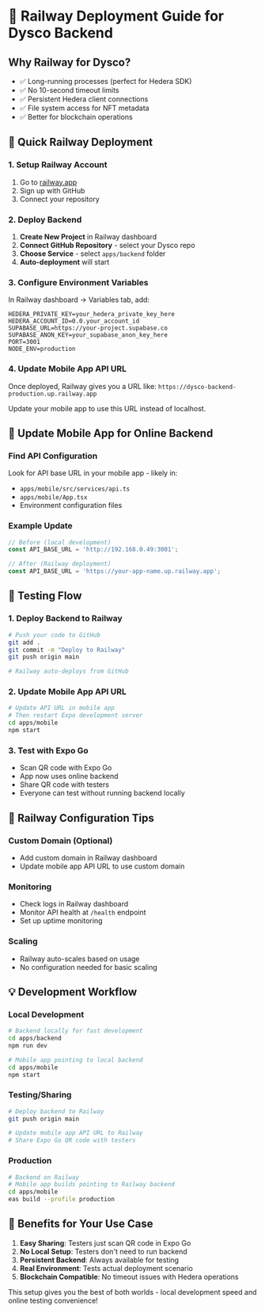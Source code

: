 # 🚂 Railway Deployment Guide for Dysco Backend

## Why Railway for Dysco?
- ✅ Long-running processes (perfect for Hedera SDK)
- ✅ No 10-second timeout limits
- ✅ Persistent Hedera client connections
- ✅ File system access for NFT metadata
- ✅ Better for blockchain operations

## 🚀 Quick Railway Deployment

### 1. Setup Railway Account
1. Go to [railway.app](https://railway.app)
2. Sign up with GitHub
3. Connect your repository

### 2. Deploy Backend
1. **Create New Project** in Railway dashboard
2. **Connect GitHub Repository** - select your Dysco repo
3. **Choose Service** - select `apps/backend` folder
4. **Auto-deployment** will start

### 3. Configure Environment Variables
In Railway dashboard → Variables tab, add:

```env
HEDERA_PRIVATE_KEY=your_hedera_private_key_here
HEDERA_ACCOUNT_ID=0.0.your_account_id
SUPABASE_URL=https://your-project.supabase.co
SUPABASE_ANON_KEY=your_supabase_anon_key_here
PORT=3001
NODE_ENV=production
```

### 4. Update Mobile App API URL
Once deployed, Railway gives you a URL like: `https://dysco-backend-production.up.railway.app`

Update your mobile app to use this URL instead of localhost.

## 📱 Update Mobile App for Online Backend

### Find API Configuration
Look for API base URL in your mobile app - likely in:
- `apps/mobile/src/services/api.ts`
- `apps/mobile/App.tsx`
- Environment configuration files

### Example Update
```typescript
// Before (local development)
const API_BASE_URL = 'http://192.168.0.49:3001';

// After (Railway deployment)
const API_BASE_URL = 'https://your-app-name.up.railway.app';
```

## 🧪 Testing Flow

### 1. Deploy Backend to Railway
```bash
# Push your code to GitHub
git add .
git commit -m "Deploy to Railway"
git push origin main

# Railway auto-deploys from GitHub
```

### 2. Update Mobile App API URL
```bash
# Update API URL in mobile app
# Then restart Expo development server
cd apps/mobile
npm start
```

### 3. Test with Expo Go
- Scan QR code with Expo Go
- App now uses online backend
- Share QR code with testers
- Everyone can test without running backend locally

## 🔧 Railway Configuration Tips

### Custom Domain (Optional)
- Add custom domain in Railway dashboard
- Update mobile app API URL to use custom domain

### Monitoring
- Check logs in Railway dashboard
- Monitor API health at `/health` endpoint
- Set up uptime monitoring

### Scaling
- Railway auto-scales based on usage
- No configuration needed for basic scaling

## 💡 Development Workflow

### Local Development
```bash
# Backend locally for fast development
cd apps/backend
npm run dev

# Mobile app pointing to local backend
cd apps/mobile
npm start
```

### Testing/Sharing
```bash
# Deploy backend to Railway
git push origin main

# Update mobile app API URL to Railway
# Share Expo Go QR code with testers
```

### Production
```bash
# Backend on Railway
# Mobile app builds pointing to Railway backend
cd apps/mobile
eas build --profile production
```

## 🎯 Benefits for Your Use Case

1. **Easy Sharing**: Testers just scan QR code in Expo Go
2. **No Local Setup**: Testers don't need to run backend
3. **Persistent Backend**: Always available for testing
4. **Real Environment**: Tests actual deployment scenario
5. **Blockchain Compatible**: No timeout issues with Hedera operations

This setup gives you the best of both worlds - local development speed and online testing convenience!